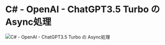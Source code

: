 # C# - OpenAI - ChatGPT3.5 Turbo の Async処理

![C# - OpenAI - ChatGPT3.5 Turbo の Async処理](https://img.shields.io/badge/C&#x266f;_OpenAI_ChatGPT_3.5_Turbo-Async_(非同期)-6479ff.svg)
